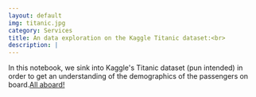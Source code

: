 ```yaml
---
layout: default
img: titanic.jpg
category: Services
title: An data exploration on the Kaggle Titanic dataset:<br>
description: |
---
```

  In this notebook, we sink into Kaggle's Titanic dataset (pun intended) in order to get an understanding of the demographics of the passengers on board.[All aboard!](https://github.com/robinphetsa/Data-Science/blob/master/Titanic/Titanic%20-%20Introductory%20Analysis.ipynb)
